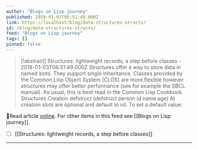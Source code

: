 ```yaml
---
author: "Blogs on Lisp journey"
published: 2018-01-03T06:51:49.000Z
link: https://localhost/blog/data-structures-structs/
id: /blog/data-structures-structs/
feed: "Blogs on Lisp journey"
tags: []
pinned: false
---
```

> [!abstract] Structures: lightweight records, a step before classes - 2018-01-03T06:51:49.000Z
> Structures offer a way to store data in named slots. They support single inheritance. Classes provided by the Common Lisp Object System (CLOS) are more flexible however structures may offer better performance (see for example the SBCL manual). As usual, this is best read in the Common Lisp Cookbook. Structures Creation defstruct (defstruct person id name age) At creation slots are optional and default to nil. To set a default value:

🔗Read article [online](https://localhost/blog/data-structures-structs/). For other items in this feed see [[Blogs on Lisp journey]].

- [ ] [[Structures꞉ lightweight records, a step before classes]]
- - -

